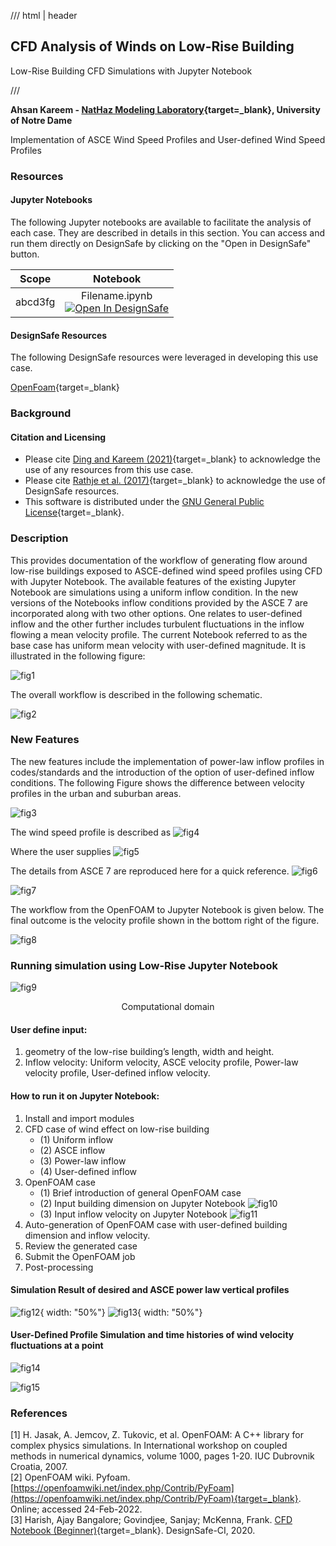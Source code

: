 /// html | header

## CFD Analysis of Winds on Low-Rise Building

Low-Rise Building CFD Simulations with Jupyter Notebook

///


**Ahsan Kareem - [NatHaz Modeling Laboratory](https://nathaz.nd.edu/){target=_blank}, University of Notre Dame**

Implementation of ASCE Wind Speed Profiles and User-defined Wind Speed Profiles

### Resources
 
#### Jupyter Notebooks
The following Jupyter notebooks are available to facilitate the analysis of each case. They are described in details in this section. You can access and run them directly on DesignSafe by clicking on the "Open in DesignSafe" button.

| Scope | Notebook |
| :-------: | :---------:  |
| abcd3fg | Filename.ipynb <br> [![Open In DesignSafe](https://raw.githubusercontent.com/geoelements/LearnMPM/main/DesignSafe-Badge.svg)](https://jupyter.designsafe-ci.org/hub/user-redirect/lab/tree/CommunityData/Use%20Case%20Products/OpenFOAM/PyFoam_Jupyter/Jupyter_PyFoam.ipynb) |

#### DesignSafe Resources

The following DesignSafe resources were leveraged in developing this use case.

[OpenFoam](https://www.designsafe-ci.org/use-designsafe/tools-applications/simulation/openfoam){target=_blank}<br/>



### Background
#### Citation and Licensing

* Please cite [Ding and Kareem (2021)](https://tigerprints.clemson.edu/cgi/viewcontent.cgi?article=1025&context=aawe){target=_blank} to acknowledge the use of any resources from this use case.
* Please cite [Rathje et al. (2017)](https://doi.org/10.1061/(ASCE)NH.1527-6996.0000246){target=_blank} to acknowledge the use of DesignSafe resources.
* This software is distributed under the [GNU General Public License](https://www.gnu.org/licenses/gpl-3.0.html){target=_blank}.


### Description

This provides documentation of the workflow of generating flow around low-rise buildings exposed to ASCE-defined wind speed profiles using CFD with Jupyter Notebook. The available features of the existing Jupyter Notebook are simulations using a uniform inflow condition. In the new versions of the Notebooks inflow conditions provided by the ASCE 7 are incorporated along with two other options. One relates to user-defined inflow and the other further includes turbulent fluctuations in the inflow flowing a mean velocity profile.
The current Notebook referred to as the base case has uniform mean velocity with user-defined magnitude. It is illustrated in the following figure:

![fig1](img2/Picture1.png)

The overall workflow is described in the following schematic.

![fig2](img2/Picture2.png)

### New Features
The new features include the implementation of power-law inflow profiles in codes/standards and the introduction of the option of user-defined inflow conditions. The following Figure shows the difference between velocity profiles in the urban and suburban areas.

![fig3](img2/Picture3.png)

The wind speed profile is described as 
![fig4](img2/Picture4.png)


Where the user supplies 
![fig5](img2/Picture5.png)


The details from ASCE 7 are reproduced here for a quick reference. 
![fig6](img2/Picture6.png)

![fig7](img2/Picture7.png)

The workflow from the OpenFOAM to Jupyter Notebook is given below. The final outcome is the velocity profile shown in the bottom right of the figure.

![fig8](img2/Picture8.png)
 
### Running simulation using Low-Rise Jupyter Notebook

![fig9](img2/Picture9.png)
<p align="center">Computational domain </p>

#### User define input: 
1.	geometry of the low-rise building’s length, width and height.
2.	Inflow velocity:
Uniform velocity,
ASCE velocity profile,
Power-law velocity profile,
User-defined inflow velocity.

#### How to run it on Jupyter Notebook:

1.	Install and import modules
2.	CFD case of wind effect on low-rise building
	* (1) Uniform inflow
	* (2) ASCE inflow
	* (3) Power-law inflow
	* (4) User-defined inflow
3.	OpenFOAM case
	* (1) Brief introduction of general OpenFOAM case
	* (2) Input building dimension on Jupyter Notebook
	![fig10](img2/Picture10.png)
	* (3) Input inflow velocity on Jupyter Notebook
	![fig11](img2/Picture11.png)
4.	Auto-generation of OpenFOAM case with user-defined building dimension and inflow velocity.
5.	Review the generated case
6.	Submit the OpenFOAM job
7.	Post-processing

#### Simulation Result of desired and ASCE power law vertical profiles 
![fig12](img2/Picture12.png){ width: "50%"}
![fig13](img2/Picture13.png){ width: "50%"}

#### User-Defined Profile Simulation and time histories of wind velocity fluctuations at a point
![fig14](img2/Picture14.png)

![fig15](img2/Picture15.png)

### References
[1] H. Jasak, A. Jemcov, Z. Tukovic, et al. OpenFOAM: A C++ library for complex physics simulations. In International workshop on coupled methods in numerical dynamics, volume 1000, pages 1-20. IUC Dubrovnik Croatia, 2007.<br />
[2] OpenFOAM wiki. Pyfoam. [https://openfoamwiki.net/index.php/Contrib/PyFoam](https://openfoamwiki.net/index.php/Contrib/PyFoam){target=_blank}. Online; accessed 24-Feb-2022.<br />
[3] Harish, Ajay Bangalore; Govindjee, Sanjay; McKenna, Frank. [CFD Notebook (Beginner)](https://www.designsafe-ci.org/data/browser/public/designsafe.storage.published/PRJ-2915){target=_blank}. DesignSafe-CI, 2020. <br />
